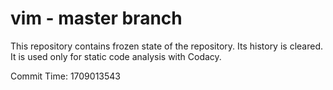 # vim - master branch

This repository contains frozen state of the repository.
Its history is cleared. It is used only for static code
analysis with Codacy.

Commit Time: 1709013543